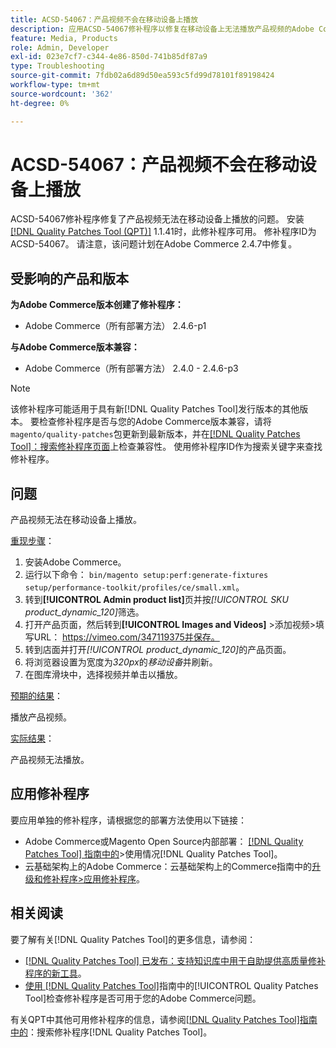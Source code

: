 ```yaml
---
title: ACSD-54067：产品视频不会在移动设备上播放
description: 应用ACSD-54067修补程序以修复在移动设备上无法播放产品视频的Adobe Commerce问题。
feature: Media, Products
role: Admin, Developer
exl-id: 023e7cf7-c344-4e86-850d-741b85df87a9
type: Troubleshooting
source-git-commit: 7fdb02a6d89d50ea593c5fd99d78101f89198424
workflow-type: tm+mt
source-wordcount: '362'
ht-degree: 0%

---
```


# ACSD-54067：产品视频不会在移动设备上播放

ACSD-54067修补程序修复了产品视频无法在移动设备上播放的问题。 安装[[!DNL Quality Patches Tool (QPT)]](https://experienceleague.adobe.com/zh-hans/docs/commerce-operations/tools/quality-patches-tool/quality-patches-tool-to-self-serve-quality-patches) 1.1.41时，此修补程序可用。 修补程序ID为ACSD-54067。 请注意，该问题计划在Adobe Commerce 2.4.7中修复。

## 受影响的产品和版本

**为Adobe Commerce版本创建了修补程序：**

* Adobe Commerce（所有部署方法） 2.4.6-p1

**与Adobe Commerce版本兼容：**

* Adobe Commerce（所有部署方法） 2.4.0 - 2.4.6-p3

>[!NOTE]
>
>该修补程序可能适用于具有新[!DNL Quality Patches Tool]发行版本的其他版本。 要检查修补程序是否与您的Adobe Commerce版本兼容，请将`magento/quality-patches`包更新到最新版本，并在[[!DNL Quality Patches Tool]：搜索修补程序页面](https://experienceleague.adobe.com/tools/commerce-quality-patches/index.html?lang=zh-Hans)上检查兼容性。 使用修补程序ID作为搜索关键字来查找修补程序。

## 问题

产品视频无法在移动设备上播放。

<u>重现步骤</u>：

1. 安装Adobe Commerce。
1. 运行以下命令：
   `bin/magento setup:perf:generate-fixtures setup/performance-toolkit/profiles/ce/small.xml`。
1. 转到&#x200B;**[!UICONTROL Admin product list]**&#x200B;页并按&#x200B;*[!UICONTROL SKU product_dynamic_120]*&#x200B;筛选。
1. 打开产品页面，然后转到&#x200B;**[!UICONTROL Images and Videos]** >添加视频>填写URL： https://vimeo.com/347119375并保存。
1. 转到店面并打开&#x200B;*[!UICONTROL product_dynamic_120]*&#x200B;的产品页面。
1. 将浏览器设置为宽度为&#x200B;*320px*&#x200B;的&#x200B;*移动设备*&#x200B;并刷新。
1. 在图库滑块中，选择视频并单击以播放。

<u>预期的结果</u>：

播放产品视频。

<u>实际结果</u>：

产品视频无法播放。

## 应用修补程序

要应用单独的修补程序，请根据您的部署方法使用以下链接：

* Adobe Commerce或Magento Open Source内部部署： [[!DNL Quality Patches Tool] 指南中的](/help/tools/quality-patches-tool/usage.md)>使用情况[!DNL Quality Patches Tool]。
* 云基础架构上的Adobe Commerce：云基础架构上的Commerce指南中的[升级和修补程序>应用修补程序](https://experienceleague.adobe.com/docs/commerce-cloud-service/user-guide/develop/upgrade/apply-patches.html?lang=zh-Hans)。

## 相关阅读

要了解有关[!DNL Quality Patches Tool]的更多信息，请参阅：

* [[!DNL Quality Patches Tool] 已发布：支持知识库中用于自助提供高质量修补程序的新工具](https://experienceleague.adobe.com/zh-hans/docs/commerce-operations/tools/quality-patches-tool/quality-patches-tool-to-self-serve-quality-patches)。
* [使用 [!DNL Quality Patches Tool]](/help/tools/quality-patches-tool/patches-available-in-qpt/check-patch-for-magento-issue-with-magento-quality-patches.md)指南中的[!UICONTROL Quality Patches Tool]检查修补程序是否可用于您的Adobe Commerce问题。


有关QPT中其他可用修补程序的信息，请参阅[[!DNL Quality Patches Tool]指南中的](https://experienceleague.adobe.com/tools/commerce-quality-patches/index.html?lang=zh-Hans)：搜索修补程序[!DNL Quality Patches Tool]。
